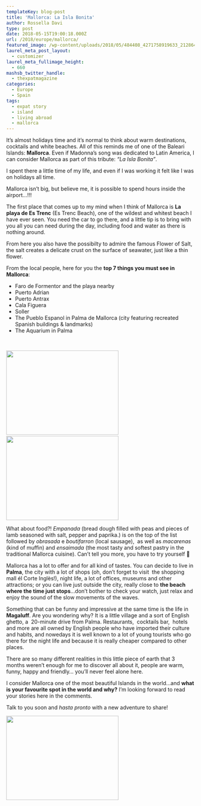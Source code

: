 ```yaml
---
templateKey: blog-post
title: 'Mallorca: La Isla Bonita'
author: Rossella Davi
type: post
date: 2018-05-15T19:00:18.000Z
url: /2018/europe/mallorca/
featured_image: /wp-content/uploads/2018/05/484408_4271758919633_2128649041_n.jpg
laurel_meta_post_layout:
  - customizer
laurel_meta_fullimage_height:
  - 660
mashsb_twitter_handle:
  - thexpatmagazine
categories:
  - Europe
  - Spain
tags:
  - expat story
  - island
  - living abroad
  - mallorca
---
```


It&#8217;s almost holidays time and it&#8217;s normal to think about warm destinations, cocktails and white beaches. All of this reminds me of one of the Baleari Islands: **Mallorca**. Even if Madonna&#8217;s song was dedicated to Latin America, I can consider Mallorca as part of this tribute: _&#8220;La Isla Bonita&#8221;_.

I spent there a little time of my life, and even if I was working it felt like I was on holidays all time.

Mallorca isn&#8217;t big, but believe me, it is possible to spend hours inside the airport…!!!

The first place that comes up to my mind when I think of Mallorca is **La playa de Es Trenc** (Es Trenc Beach), one of the wildest and whitest beach I have ever seen. You need the car to go there, and a little tip is to bring with you all you can need during the day, including food and water as there is nothing around.

From here you also have the possibilty to admire the famous Flower of Salt, the salt creates a delicate crust on the surface of seawater, just like a thin flower.

From the local people, here for you the **top 7 things you must see in Mallorca**:

- Faro de Formentor and the playa nearby
- Puerto Adrian
- Puerto Antrax
- Cala Figuera
- Soller
- The Pueblo Espanol in Palma de Mallorca (city featuring recreated Spanish buildings & landmarks)
- The Aquarium in Palma

&nbsp;

<img class="size-medium wp-image-930 alignleft" src="http://localhost/thexpatmagazine-wp/wp-content/uploads/2018/05/427460_4150624891358_1635144725_n-300x225.jpg" alt="" width="300" height="225" srcset="http://localhost/thexpatmagazine-wp/wp-content/uploads/2018/05/427460_4150624891358_1635144725_n-300x225.jpg 300w, http://localhost/thexpatmagazine-wp/wp-content/uploads/2018/05/427460_4150624891358_1635144725_n-768x576.jpg 768w, http://localhost/thexpatmagazine-wp/wp-content/uploads/2018/05/427460_4150624891358_1635144725_n.jpg 960w" sizes="(max-width: 300px) 100vw, 300px" />                  <img class="alignnone size-medium wp-image-931" src="http://localhost/thexpatmagazine-wp/wp-content/uploads/2018/05/528682_4198437446642_1882371668_n-300x225.jpg" alt="" width="300" height="225" srcset="http://localhost/thexpatmagazine-wp/wp-content/uploads/2018/05/528682_4198437446642_1882371668_n-300x225.jpg 300w, http://localhost/thexpatmagazine-wp/wp-content/uploads/2018/05/528682_4198437446642_1882371668_n-768x576.jpg 768w, http://localhost/thexpatmagazine-wp/wp-content/uploads/2018/05/528682_4198437446642_1882371668_n.jpg 960w" sizes="(max-width: 300px) 100vw, 300px" />

What about food?! _Empanada_ (bread dough filled with peas and pieces of lamb seasoned with salt, pepper and paprika.) is on the top of the list followed by _obrasada_ e *boutifarron* (local sausage),  as well as _macarenas_ (kind of muffin) and _ensaimada_ (the most tasty and softest pastry in the traditional Mallorca cuisine). Can&#8217;t tell you more, you have to try yourself 🙂

Mallorca has a lot to offer and for all kind of tastes. You can decide to live in **Palma**, the city with a lot of shops (oh, don’t forget to visit  the shopping mall él Corte Inglès!), night life, a lot of offices, museums and other attractions; or you can live just outside the city, really close to **the beach where the time just stops**&#8230;don&#8217;t bother to check your watch, just relax and enjoy the sound of the slow movements of the waves.

Something that can be funny and impressive at the same time is the life in **Magaluff**. Are you wondering why? It is a little village and a sort of English ghetto, a  20-minute drive from Palma. Restaurants,  cocktails bar,  hotels and more are all owned by English people who have imported their culture and habits, and nowedays it is well known to a lot of young tourists who go there for the night life and because it is really cheaper compared to other places.

There are so many different realities in this little piece of earth that 3 months weren&#8217;t enough for me to discover all about it, people are warm, funny, happy and friendly&#8230; you&#8217;ll never feel alone here.

I consider Mallorca one of the most beautiful Islands in the world&#8230;and **what is your favourite spot in the world and why?** I&#8217;m looking forward to read your stories here in the comments.

Talk to you soon and _hasta pronto_ with a new adventure to share!

<img class="size-medium wp-image-932 aligncenter" src="http://localhost/thexpatmagazine-wp/wp-content/uploads/2018/05/394522_4198436486618_351003565_n-300x225.jpg" alt="" width="300" height="225" srcset="http://localhost/thexpatmagazine-wp/wp-content/uploads/2018/05/394522_4198436486618_351003565_n-300x225.jpg 300w, http://localhost/thexpatmagazine-wp/wp-content/uploads/2018/05/394522_4198436486618_351003565_n-768x576.jpg 768w, http://localhost/thexpatmagazine-wp/wp-content/uploads/2018/05/394522_4198436486618_351003565_n.jpg 960w" sizes="(max-width: 300px) 100vw, 300px" />

&nbsp;
